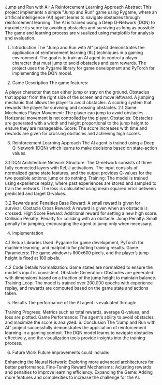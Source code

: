 Jump and Run with AI: A Reinforcement Learning Approach
Abstract
This project implements a simple "Jump and Run" game using Pygame, where an artificial intelligence (AI) agent learns to navigate obstacles through reinforcement learning. The AI is trained using a Deep Q-Network (DQN) to maximize its score by avoiding obstacles and surviving as long as possible. The game and learning process are visualized using matplotlib for analysis and evaluation.


1. Introduction
The "Jump and Run with AI" project demonstrates the application of reinforcement learning (RL) techniques in a gaming environment. The goal is to train an AI agent to control a player character that must jump to avoid obstacles and earn rewards. The project uses the Pygame library for game development and PyTorch for implementing the DQN model.


2. Game Description
The game features:

A player character that can either jump or stay on the ground.
Obstacles that appear from the right side of the screen and move leftward.
A jumping mechanic that allows the player to avoid obstacles.
A scoring system that rewards the player for surviving and crossing obstacles.
2.1 Game Mechanics
Player Movement: The player can jump to avoid obstacles. Horizontal movement is not controlled by the player.
Obstacles: Obstacles are generated with a width and height proportional to the jump height to ensure they are manageable.
Score: The score increases with time and rewards are given for crossing obstacles and achieving high scores.


3. Reinforcement Learning Approach
The AI agent is trained using a Deep Q-Network (DQN) which learns to make decisions based on state-action values.

3.1 DQN Architecture
Network Structure: The Q-network consists of three fully connected layers with ReLU activations. The input consists of normalized game state features, and the output provides Q-values for the two possible actions: jump or do nothing.
Training: The model is trained using experience replay, where past experiences are stored and sampled to train the network. The loss is calculated using mean squared error between predicted and target Q-values.

3.2 Rewards and Penalties
Base Reward: A small reward is given for survival.
Obstacle Cross Reward: A reward is given when an obstacle is crossed.
High Score Reward: Additional reward for setting a new high score.
Collision Penalty: Penalty for colliding with an obstacle.
Jump Penalty: Small penalty for jumping, encouraging the agent to jump only when necessary.


4. Implementation
   
4.1 Setup
Libraries Used: Pygame for game development, PyTorch for machine learning, and matplotlib for plotting training results.
Game Parameters: The game window is 800x600 pixels, and the player’s jump height is fixed at 100 pixels.

4.2 Code Details
Normalization: Game states are normalized to ensure the model's input is consistent.
Obstacle Generation: Obstacles are generated with dimensions based on a fraction of the jump height to maintain balance.
Training Loop: The model is trained over 200,000 epochs with experience replay, and rewards are computed based on the game state and actions taken.

5. Results
The performance of the AI agent is evaluated through:

Training Progress: Metrics such as total rewards, average Q-values, and loss are plotted.
Game Performance: The agent's ability to avoid obstacles and maximize the score is analyzed.
6. Conclusion
The "Jump and Run with AI" project successfully demonstrates the application of reinforcement learning in a gaming context. The DQN model learns to navigate obstacles effectively, and the visualization tools provide insights into the training process.


6. Future Work
Future improvements could include:

Enhancing the Neural Network: Exploring more advanced architectures for better performance.
Fine-Tuning Reward Mechanisms: Adjusting rewards and penalties to improve learning efficiency.
Expanding the Game: Adding more features and complexities to increase the challenge for the AI.
